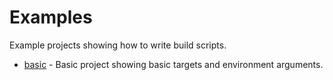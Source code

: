 # Examples

Example projects showing how to write build scripts.

* [basic](./basic) - Basic project showing basic targets and environment arguments.

